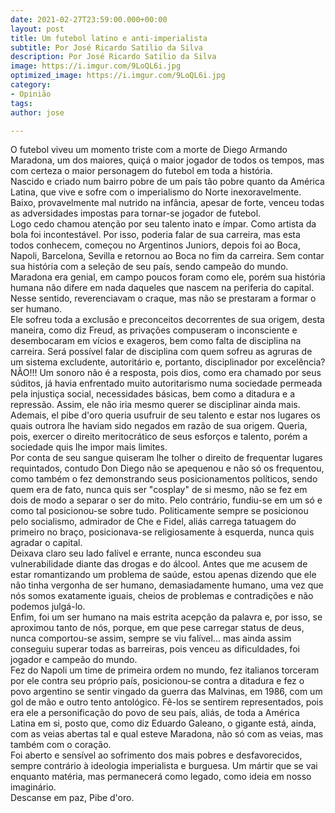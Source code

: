 ```yaml
---
date: 2021-02-27T23:59:00.000+00:00
layout: post
title: Um futebol latino e anti-imperialista
subtitle: Por José Ricardo Satilio da Silva
description: Por José Ricardo Satilio da Silva
image: https://i.imgur.com/9LoQL6i.jpg
optimized_image: https://i.imgur.com/9LoQL6i.jpg
category:
- Opinião
tags: 
author: jose

---
```

O futebol viveu um momento triste com a morte de Diego Armando Maradona, um dos maiores, quiçá o maior jogador de todos os tempos, mas com certeza o maior personagem do futebol em toda a história.  
Nascido e criado num bairro pobre de um país tão pobre quanto da América Latina, que vive e sofre com o imperialismo do Norte inexoravelmente.  
Baixo, provavelmente mal nutrido na infância, apesar de forte, venceu todas as adversidades impostas para tornar-se jogador de futebol.  
Logo cedo chamou atenção por seu talento inato e ímpar. Como artista da bola foi incontestável. Por isso, poderia falar de sua carreira, mas esta todos conhecem, começou no Argentinos Juniors, depois foi ao Boca, Napoli, Barcelona, Sevilla e retornou ao Boca no fim da carreira. Sem contar sua história com a seleção de seu país, sendo campeão do mundo.  
Maradona era genial, em campo poucos foram como ele, porém sua história humana não difere em nada daqueles que nascem na periferia do capital. Nesse sentido, reverenciavam o craque, mas não se prestaram a formar o ser humano.  
Ele sofreu toda a exclusão e preconceitos decorrentes de sua origem, desta maneira, como diz Freud, as privações compuseram o inconsciente e desembocaram em vícios e exageros, bem como falta de disciplina na carreira. Será possível falar de disciplina com quem sofreu as agruras de um sistema excludente, autoritário e, portanto, disciplinador por excelência? NÃO!!! Um sonoro não é a resposta, pois dios, como era chamado por seus súditos, já havia enfrentado muito autoritarismo numa sociedade permeada pela injustiça social, necessidades básicas, bem como a ditadura e a repressão. Assim, ele não iria mesmo querer se disciplinar ainda mais.  
Ademais, el pibe d'oro queria usufruir de seu talento e estar nos lugares os quais outrora lhe haviam sido negados em razão de sua origem. Queria, pois, exercer o direito meritocrático de seus esforços e talento, porém a sociedade quis lhe impor mais limites.  
Por conta de seu sangue quiseram lhe tolher o direito de frequentar lugares requintados, contudo Don Diego não se apequenou e não só os frequentou, como também o fez demonstrando seus posicionamentos políticos, sendo quem era de fato, nunca quis ser "cosplay" de si mesmo, não se fez em dois de modo a separar o ser do mito. Pelo contrário, fundiu-se em um só e como tal posicionou-se sobre tudo. Politicamente  sempre se posicionou pelo socialismo, admirador de Che e Fidel, aliás carrega tatuagem do primeiro no braço, posicionava-se religiosamente à esquerda, nunca quis agradar o capital.  
Deixava claro seu lado falível e errante, nunca escondeu sua vulnerabilidade diante das drogas e do álcool. Antes que me acusem de estar romantizando um problema de saúde, estou apenas dizendo que ele não tinha vergonha de ser humano, demasiadamente humano, uma vez que nós somos exatamente iguais, cheios de problemas e contradições e não podemos julgá-lo.  
Enfim, foi um ser humano na mais estrita acepção da palavra e, por isso, se aproximou tanto de nós, porque, em que pese carregar status de deus, nunca comportou-se assim, sempre se viu falível... mas ainda assim conseguiu superar todas as barreiras, pois venceu as dificuldades, foi jogador e campeão do mundo.  
Fez do Napoli um time de primeira ordem no mundo, fez italianos torceram por ele contra seu próprio país, posicionou-se contra a ditadura e fez o povo argentino se sentir vingado da guerra das Malvinas, em 1986, com um gol de mão e outro tento antológico. Fê-los se sentirem representados, pois era ele a personificação do povo de seu país, aliás, de toda a América Latina em si, posto que, como diz Eduardo Galeano, o gigante está, ainda, com as veias abertas tal e qual esteve Maradona, não só com as veias, mas também com o coração.  
Foi aberto e sensível ao sofrimento dos mais pobres e desfavorecidos, sempre contrário à ideologia imperialista e burguesa. Um mártir que se vai enquanto matéria, mas permanecerá como legado, como ideia em nosso imaginário.  
Descanse em paz, Pibe d'oro.
